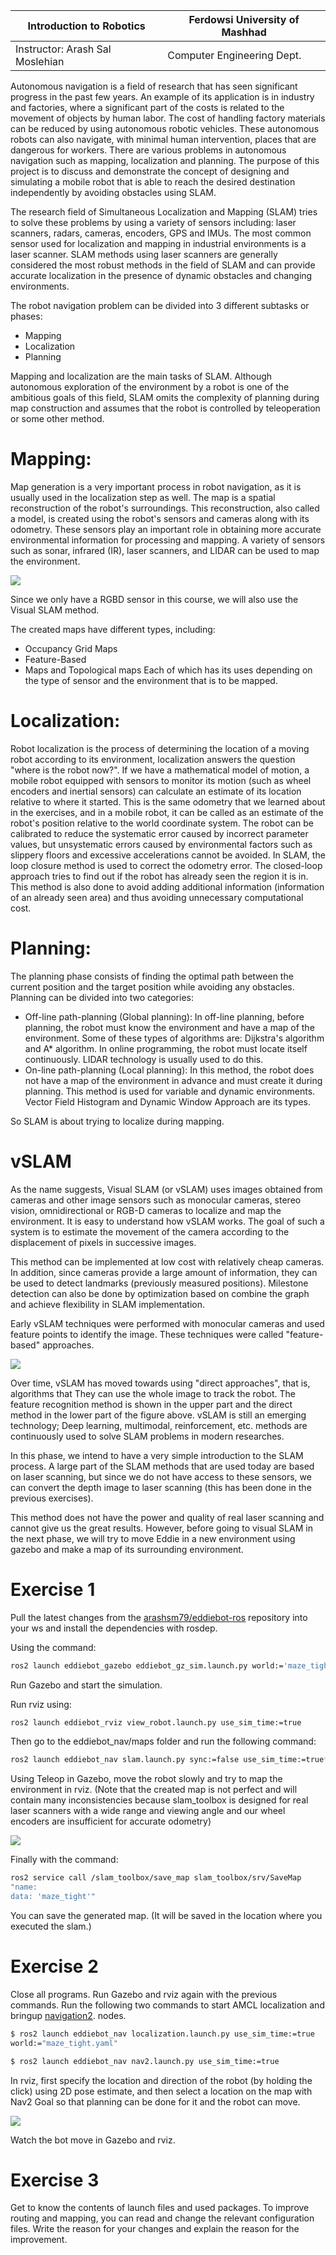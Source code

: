 |  Introduction to Robotics |  Ferdowsi University of Mashhad |
|---|---|
|  Instructor: Arash Sal Moslehian |  Computer Engineering Dept. |

Autonomous navigation is a field of research that has seen significant progress in the past few years. An example of its application is in industry and factories, where a significant part of the costs is related to the movement of objects by human labor. The cost of handling factory materials can be reduced by using autonomous robotic vehicles. These autonomous robots can also navigate, with minimal human intervention, places that are dangerous for workers. There are various problems in autonomous navigation such as mapping, localization and planning. The purpose of this project is to discuss and demonstrate the concept of designing and simulating a mobile robot that is able to reach the desired destination independently by avoiding obstacles using SLAM.

The research field of Simultaneous Localization and Mapping (SLAM) tries to solve these problems by using a variety of sensors including: laser scanners, radars, cameras, encoders, GPS and IMUs. The most common sensor used for localization and mapping in industrial environments is a laser scanner. SLAM methods using laser scanners are generally considered the most robust methods in the field of SLAM and can provide accurate localization in the presence of dynamic obstacles and changing environments.

The robot navigation problem can be divided into 3 different subtasks or phases:

- Mapping
- Localization
- Planning

Mapping and localization are the main tasks of SLAM. Although autonomous exploration of the environment by a robot is one of the ambitious goals of this field, SLAM omits the complexity of planning during map construction and assumes that the robot is controlled by teleoperation or some other method.

# Mapping:
Map generation is a very important process in robot navigation, as it is usually used in the localization step as well. The map is a spatial reconstruction of the robot's surroundings. This reconstruction, also called a model, is created using the robot's sensors and cameras along with its odometry. These sensors play an important role in obtaining more accurate environmental information for processing and mapping. A variety of sensors such as sonar, infrared (IR), laser scanners, and LIDAR can be used to map the environment.

![](assets/phase0/sensors.png)

Since we only have a RGBD sensor in this course, we will also use the Visual SLAM method.

The created maps have different types, including:
- Occupancy Grid Maps
- Feature-Based
- Maps and Topological maps
Each of which has its uses depending on the type of sensor and the environment that is to be mapped.

# Localization:

Robot localization is the process of determining the location of a moving robot according to its environment, localization answers the question "where is the robot now?". If we have a mathematical model of motion, a mobile robot equipped with sensors to monitor its motion (such as wheel encoders and inertial sensors) can calculate an estimate of its location relative to where it started. This is the same odometry that we learned about in the exercises, and in a mobile robot, it can be called as an estimate of the robot's position relative to the world coordinate system. The robot can be calibrated to reduce the systematic error caused by incorrect parameter values, but unsystematic errors caused by environmental factors such as slippery floors and excessive accelerations cannot be avoided. In SLAM, the loop closure method is used to correct the odometry error. The closed-loop approach tries to find out if the robot has already seen the region it is in. This method is also done to avoid adding additional information (information of an already seen area) and thus avoiding unnecessary computational cost.

# Planning:
The planning phase consists of finding the optimal path between the current position and the target position while avoiding any obstacles. Planning can be divided into two categories:

- Off-line path-planning (Global planning): In off-line planning, before planning, the robot must know the environment and have a map of the environment. Some of these types of algorithms are: Dijkstra's algorithm and A\* algorithm. In online programming, the robot must locate itself continuously. LIDAR technology is usually used to do this.
- On-line path-planning (Local planning):
     In this method, the robot does not have a map of the environment in advance and must create it during planning. This method is used for variable and dynamic environments. Vector Field Histogram and Dynamic Window Approach are its types.

So SLAM is about trying to localize during mapping.

# vSLAM

As the name suggests, Visual SLAM (or vSLAM) uses images obtained from cameras and other image sensors such as monocular cameras, stereo vision, omnidirectional or RGB-D cameras to localize and map the environment.  It is easy to understand how vSLAM works. The goal of such a system is to estimate the movement of the camera according to the displacement of pixels in successive images.

This method can be implemented at low cost with relatively cheap cameras. In addition, since cameras provide a large amount of information, they can be used to detect landmarks (previously measured positions). Milestone detection can also be done by optimization based on combine the graph and achieve flexibility in SLAM implementation.

Early vSLAM techniques were performed with monocular cameras and used feature points
to identify the image. These techniques were called "feature-based" approaches.


![](assets/phase0/visslam.png)

Over time, vSLAM has moved towards using "direct approaches", that is, algorithms that They can use the whole image to track the robot. The feature recognition method is shown in the upper part and the direct method in the lower part of the figure above. vSLAM is still an emerging technology; Deep learning, multimodal, reinforcement, etc. methods are continuously used to solve SLAM problems in modern researches.

In this phase, we intend to have a very simple introduction to the SLAM process. A large part of the SLAM methods that are used today are based on laser scanning, but since we do not have access to these sensors, we can convert the depth image to laser scanning (this has been done in the previous exercises).

This method does not have the power and quality of real laser scanning and cannot give us the great results. However, before going to visual SLAM in the next phase, we will try to move Eddie in a new environment using gazebo and make a map of its surrounding environment.

# Exercise 1

Pull the latest changes from the [arashsm79/eddiebot-ros](https://github.com/arashsm79/eddiebot-ros) repository into your ws and install the dependencies with rosdep.

Using the command:
```bash
ros2 launch eddiebot_gazebo eddiebot_gz_sim.launch.py world:='maze_tight' use_sim_time:='true'
```
Run Gazebo and start the simulation.


Run rviz using: 
```bash
ros2 launch eddiebot_rviz view_robot.launch.py use_sim_time:=true
```


Then go to the eddiebot_nav/maps folder and run the following command:
```bash
ros2 launch eddiebot_nav slam.launch.py sync:=false use_sim_time:=true*
```

Using Teleop in Gazebo, move the robot slowly and try to map the environment in rviz. (Note that the created map is not perfect and will contain many inconsistencies because slam_toolbox is designed for real laser scanners with a wide range and viewing angle and our wheel encoders are insufficient for accurate odometry)

![](assets/phase0/mapexample.png)


Finally with the command:

```bash
ros2 service call /slam_toolbox/save_map slam_toolbox/srv/SaveMap
"name:
data: 'maze_tight'"
```

You can save the generated map. (It will be saved in the location where you executed the slam.)

# Exercise 2

Close all programs. Run Gazebo and rviz again with the previous commands.
Run the following two commands to start AMCL localization and bringup [navigation2](https://navigation.ros.org/). nodes.

```bash
$ ros2 launch eddiebot_nav localization.launch.py use_sim_time:=true
world:="maze_tight.yaml"

$ ros2 launch eddiebot_nav nav2.launch.py use_sim_time:=true
```


In rviz, first specify the location and direction of the robot (by holding the click) using 2D pose estimate, and then select a location on the map with Nav2 Goal so that planning can be done for it and the robot can move.

![](assets/phase0/nav2.png)

Watch the bot move in Gazebo and rviz. 

# Exercise 3

Get to know the contents of launch files and used packages. To improve routing and mapping, you can read and change the relevant configuration files. Write the reason for your changes and explain the reason for the improvement.